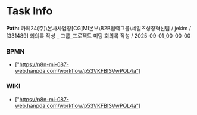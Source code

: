 # Task Info

**Path:** 카페24(주)\본사사업장\[CG]MI본부\B2B협력그룹\세일즈성장혁신팀 / jekim / [331489] 회의록 작성 _ 그룹_프로젝트 미팅 회의록 작성 / 2025-09-01_00-00-00

### BPMN
- ["https://n8n-mi-087-web.hanpda.com/workflow/p53VKFBISVwPQL4a"]

### WIKI
- ["https://n8n-mi-087-web.hanpda.com/workflow/p53VKFBISVwPQL4a"]


